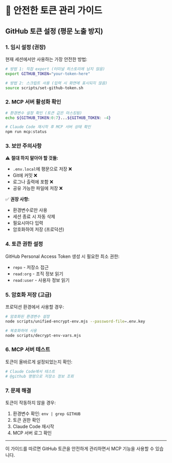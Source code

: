 # 🔐 안전한 토큰 관리 가이드

## GitHub 토큰 설정 (평문 노출 방지)

### 1. 임시 설정 (권장)
현재 세션에서만 사용하는 가장 안전한 방법:

```bash
# 방법 1: 직접 export (터미널 히스토리에 남지 않음)
export GITHUB_TOKEN="your-token-here"

# 방법 2: 스크립트 사용 (입력 시 화면에 표시되지 않음)
source scripts/set-github-token.sh
```

### 2. MCP 서버 활성화 확인

```bash
# 환경변수 설정 확인 (토큰 값은 마스킹됨)
echo ${GITHUB_TOKEN:0:7}...${GITHUB_TOKEN: -4}

# Claude Code 재시작 후 MCP 서버 상태 확인
npm run mcp:status
```

### 3. 보안 주의사항

⚠️ **절대 하지 말아야 할 것들:**
- `.env.local`에 평문으로 저장 ❌
- Git에 커밋 ❌
- 로그나 출력에 포함 ❌
- 공유 가능한 파일에 저장 ❌

✅ **권장 사항:**
- 환경변수로만 사용
- 세션 종료 시 자동 삭제
- 필요시마다 입력
- 암호화하여 저장 (프로덕션)

### 4. 토큰 권한 설정

GitHub Personal Access Token 생성 시 필요한 최소 권한:
- `repo` - 저장소 접근
- `read:org` - 조직 정보 읽기
- `read:user` - 사용자 정보 읽기

### 5. 암호화 저장 (고급)

프로덕션 환경에서 사용할 경우:

```bash
# 암호화된 환경변수 설정
node scripts/unified-encrypt-env.mjs --password-file=.env.key

# 복호화하여 사용
node scripts/decrypt-env-vars.mjs
```

### 6. MCP 서버 테스트

토큰이 올바르게 설정되었는지 확인:

```bash
# Claude Code에서 테스트
# @github 명령으로 저장소 정보 조회
```

### 7. 문제 해결

토큰이 작동하지 않을 경우:
1. 환경변수 확인: `env | grep GITHUB`
2. 토큰 권한 확인
3. Claude Code 재시작
4. MCP 서버 로그 확인

---

이 가이드를 따르면 GitHub 토큰을 안전하게 관리하면서 MCP 기능을 사용할 수 있습니다.